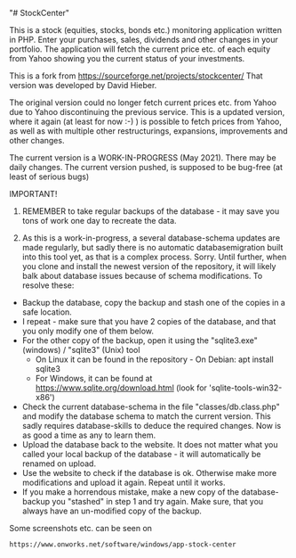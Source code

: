 "# StockCenter" 

This is a stock (equities, stocks, bonds etc.) monitoring application written in PHP.
Enter your purchases, sales, dividends and other changes in your portfolio.
The application will fetch the current price etc. of each equity from Yahoo showing you the current status of your investments.

This is a fork from https://sourceforge.net/projects/stockcenter/
That version was developed by David Hieber.

The original version could no longer fetch current prices etc. from Yahoo due to Yahoo discontinuing the previous service.
This is a updated version, where it again (at least for now :-) ) is possible to fetch prices from Yahoo, as
well as with multiple other restructurings, expansions, improvements and other changes.

The current version is a WORK-IN-PROGRESS (May 2021). There may be daily changes. The current version pushed, is supposed to be bug-free (at least of serious bugs)

IMPORTANT!
1) REMEMBER to take regular backups of the database - it may save you tons of work one day to recreate the data.

2) As this is a work-in-progress, a several database-schema updates are made regularly, but sadly there is no automatic databasemigration
built into this tool yet, as that is a complex process. Sorry.
Until further, when you clone and install the newest version of the repository, it will likely balk about database issues
because of schema modifications.
To resolve these:
- Backup the database, copy the backup and stash one of the copies in a safe location.
- I repeat - make sure that you have 2 copies of the database, and that you only modify one of them below.
- For the other copy of the backup, open it using the "sqlite3.exe" (windows) / "sqlite3" (Unix) tool
	- On Linux it can be found in the repository - On Debian: apt install sqlite3
	- For Windows, it can be found at https://www.sqlite.org/download.html (look for 'sqlite-tools-win32-x86')
- Check the current database-schema in the file "classes/db.class.php" and modify the database schema to match the current version.
  This sadly requires database-skills to deduce the required changes. Now is as good a time as any to learn them.
- Upload the database back to the website. It does not matter what you called your local backup of the database - it will
  automatically be renamed on upload.
- Use the website to check if the database is ok. Otherwise make more modifications and upload it again. Repeat until it works.
- If you make a horrendous mistake, make a new copy of the database-backup you "stashed" in step 1 and try again. Make sure, that
  you always have an un-modified copy of the backup.


Some screenshots etc. can be seen on 

	https://www.onworks.net/software/windows/app-stock-center

